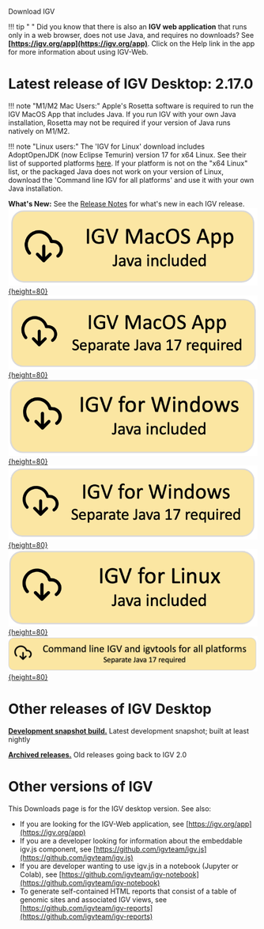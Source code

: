 <!---
The page title should not go in the menu
-->
<p class="page-title"> Download IGV</p>

!!! tip " "
Did you know that there is also an **IGV web application** that runs only in a web browser, does not use Java, and
requires no downloads? See **[https://igv.org/app](https://igv.org/app)**. Click on the Help link in the app for more
information about using IGV-Web.

# Latest release of IGV Desktop: 2.17.0

!!! note "M1/M2 Mac Users:"
Apple's Rosetta software is required to run the IGV MacOS App that includes Java. If you run IGV with your own Java
installation, Rosetta may not be required if your version of Java runs natively on M1/M2.

!!! note "Linux users:"
The 'IGV for Linux' download includes AdoptOpenJDK (now Eclipse Temurin) version 17 for x64 Linux. See their list of
supported platforms [here](https://adoptium.net/supported-platforms/). If your platform is not on the "x64 Linux" list,
or the packaged Java does not work on your version of Linux, download the 'Command line IGV for all platforms' and use
it with your own Java installation.


**What's New:** See the [Release Notes](ReleaseNotes/2.17.x.md) for what's new in each IGV release.  
[![MacApp with java](img/DownloadYMacWithJava.png){height=80}](https://data.broadinstitute.org/igv/projects/downloads/2.17/IGV_MacApp_2.17.0_WithJava.zip)
[![MacApp no java](img/DownloadYMacNoJava17.png){height=80}](https://data.broadinstitute.org/igv/projects/downloads/2.17/IGV_MacApp_2.17.0.zip)
<br>
[![Windows snapshot with java](img/DownloadYWindowsWithJava.png){height=80}](https://data.broadinstitute.org/igv/projects/downloads/2.17/IGV_Win_2.17.0-WithJava-installer.exe) [![Windows no java](img/DownloadYWindowsNoJava17.png){height=80}](https://data.broadinstitute.org/igv/projects/downloads/2.17/IGV_Win_2.17.0-installer.exe)
<br>
[![Linux with Java](img/DownloadYLinuxWithJava.png){height=80}](https://data.broadinstitute.org/igv/projects/downloads/2.17/IGV_Linux_2.17.0_WithJava.zip)
<br>
[![Command line no java](img/DownloadYCommandLineNoJava17.png){height=80}](https://data.broadinstitute.org/igv/projects/downloads/2.17/IGV_2.17.0.zip)

# Other releases of IGV Desktop

**[Development snapshot build.](DownloadSnapshot.md)** Latest development snapshot; built at least nightly

**[Archived releases.](https://data.broadinstitute.org/igv/projects/downloads/)** Old releases going back to IGV 2.0

# Other versions of IGV

This Downloads page is for the IGV desktop version. See also:

- If you are looking for the IGV-Web application, see [https://igv.org/app](https://igv.org/app)
- If you are a developer looking for information about the embeddable igv.js component,
  see [https://github.com/igvteam/igv.js](https://github.com/igvteam/igv.js)
- If you are developer wanting to use igv.js in a notebook (Jupyter or Colab),
  see [https://github.com/igvteam/igv-notebook](https://github.com/igvteam/igv-notebook)
- To generate self-contained HTML reports that consist of a table of genomic sites and associated IGV views,
  see [https://github.com/igvteam/igv-reports](https://github.com/igvteam/igv-reports)
